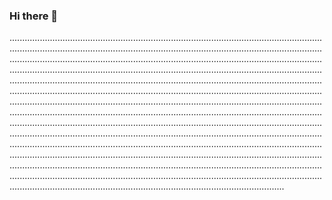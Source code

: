 ### Hi there 👋

.....................................................................................................................................................................................................................................................................................................................................................................................................................................................................................................................................................................................................................................................................................................................................................................................................................................................................................................................................................................................................................................................................................................................................................................................................................................................................................................................................................................................................................................................................................................................................................................................................................................................................................................................................................................................................................................................................................................................